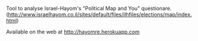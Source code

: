Tool to analyse Israel-Hayom's "Political Map and You" questionare.
(http://www.israelhayom.co.il/sites/default/files/ilhfiles/elections/map/index.html)

Available on the web at http://hayomre.herokuapp.com

